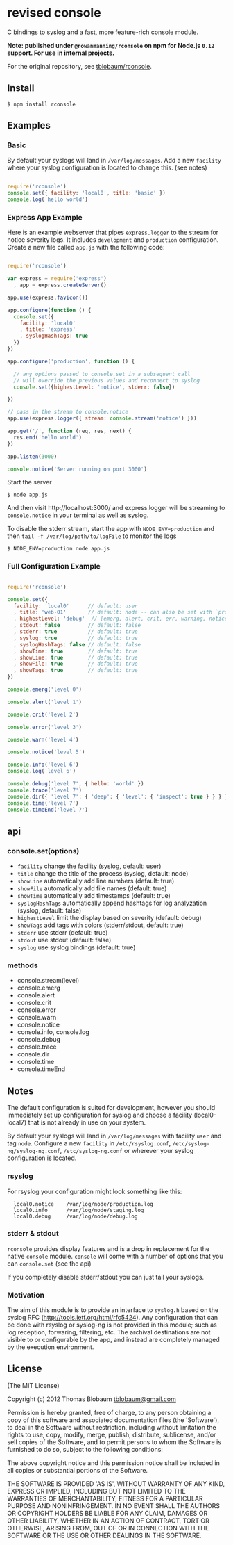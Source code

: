 
# revised console

C bindings to syslog and a fast, more feature-rich console module.

**Note: published under `@rowanmanning/rconsole` on npm for Node.js `0.12` support. For use in internal projects.**

For the original repository, see [tblobaum/rconsole](https://github.com/tblobaum/rconsole).

## Install

    $ npm install rconsole

## Examples

### Basic

By default your syslogs will land in `/var/log/messages`. Add a new `facility` where your syslog configuration is located to change this. (see notes)

```js

require('rconsole')
console.set({ facility: 'local0', title: 'basic' })
console.log('hello world')
```

### Express App Example

Here is an example webserver that pipes `express.logger` to the stream for notice severity logs. It includes `development` and `production` configuration. Create a new file called `app.js` with the following code:

```js

require('rconsole')

var express = require('express')
  , app = express.createServer()

app.use(express.favicon())

app.configure(function () {
  console.set({
    facility: 'local0'
    , title: 'express'
    , syslogHashTags: true
  })
})

app.configure('production', function () {

  // any options passed to console.set in a subsequent call
  // will override the previous values and reconnect to syslog
  console.set({highestLevel: 'notice', stderr: false})

})

// pass in the stream to console.notice
app.use(express.logger({ stream: console.stream('notice') })) 

app.get('/', function (req, res, next) {
  res.end('hello world')
})

app.listen(3000)

console.notice('Server running on port 3000')

```
Start the server

    $ node app.js

And then visit http://localhost:3000/ and express.logger will be streaming to `console.notice` in your terminal as well as syslog.

To disable the stderr stream, start the app with `NODE_ENV=production` and then `tail -f /var/log/path/to/logFile` to monitor the logs

    $ NODE_ENV=production node app.js

### Full Configuration Example

```js

require('rconsole')

console.set({
  facility: 'local0'      // default: user
  , title: 'web-01'       // default: node -- can also be set with `process.title`
  , highestLevel: 'debug'  // [emerg, alert, crit, err, warning, notice, info, debug]
  , stdout: false         // default: false
  , stderr: true          // default: true
  , syslog: true          // default: true
  , syslogHashTags: false // default: false
  , showTime: true        // default: true 
  , showLine: true        // default: true
  , showFile: true        // default: true
  , showTags: true        // default: true
})

console.emerg('level 0')

console.alert('level 1')

console.crit('level 2')

console.error('level 3')

console.warn('level 4')

console.notice('level 5')

console.info('level 6')
console.log('level 6')

console.debug('level 7', { hello: 'world' })
console.trace('level 7')
console.dir({ 'level 7': { 'deep': { 'level': { 'inspect': true } } } }, true, 5)
console.time('level 7')
console.timeEnd('level 7')

```

## api

### console.set(options)
* `facility` change the facility (syslog, default: user)
* `title` change the title of the process (syslog, default: node)
* `showLine` automatically add line numbers (default: true)
* `showFile` automatically add file names (default: true)
* `showTime` automatically add timestamps (default: true)
* `syslogHashTags` automatically append hashtags for log analyzation (syslog, default: false)
* `highestLevel` limit the display based on severity (default: debug)
* `showTags` add tags with colors (stderr/stdout, default: true)
* `stderr` use stderr (default: true) 
* `stdout` use stdout (default: false)
* `syslog` use syslog bindings (default: true)

### methods
* console.stream(level)
* console.emerg
* console.alert
* console.crit
* console.error
* console.warn
* console.notice
* console.info, console.log
* console.debug
* console.trace
* console.dir
* console.time
* console.timeEnd

## Notes

The default configuration is suited for development, however you should immediately set up configuration for syslog and choose a facility (local0-local7) that is not already in use on your system.

By default your syslogs will land in `/var/log/messages` with facility `user` and tag `node`. Configure a new `facility` in `/etc/rsyslog.conf`, `/etc/syslog-ng/syslog-ng.conf`, `/etc/syslog-ng.conf` or wherever your syslog configuration is located.

### rsyslog

For rsyslog your configuration might look something like this:

```
  local0.notice    /var/log/node/production.log
  local0.info      /var/log/node/staging.log
  local0.debug     /var/log/node/debug.log
```

### stderr & stdout
`rconsole` provides display features and is a drop in replacement for the native `console` module. `console` will come with a number of options that you can `console.set` (see the api)

If you completely disable stderr/stdout you can just tail your syslogs.

### Motivation

The aim of this module is to provide an interface to `syslog.h` based on the syslog RFC (http://tools.ietf.org/html/rfc5424). Any configuration that can be done with rsyslog or syslog-ng is not provided in this module; such as log reception, forwaring, filtering, etc. The archival destinations are not visible to or configurable by the app, and instead are completely managed by the execution environment.

## License

(The MIT License)

Copyright (c) 2012 Thomas Blobaum <tblobaum@gmail.com>

Permission is hereby granted, free of charge, to any person obtaining
a copy of this software and associated documentation files (the
'Software'), to deal in the Software without restriction, including
without limitation the rights to use, copy, modify, merge, publish,
distribute, sublicense, and/or sell copies of the Software, and to
permit persons to whom the Software is furnished to do so, subject to
the following conditions:

The above copyright notice and this permission notice shall be
included in all copies or substantial portions of the Software.

THE SOFTWARE IS PROVIDED 'AS IS', WITHOUT WARRANTY OF ANY KIND,
EXPRESS OR IMPLIED, INCLUDING BUT NOT LIMITED TO THE WARRANTIES OF
MERCHANTABILITY, FITNESS FOR A PARTICULAR PURPOSE AND NONINFRINGEMENT.
IN NO EVENT SHALL THE AUTHORS OR COPYRIGHT HOLDERS BE LIABLE FOR ANY
CLAIM, DAMAGES OR OTHER LIABILITY, WHETHER IN AN ACTION OF CONTRACT,
TORT OR OTHERWISE, ARISING FROM, OUT OF OR IN CONNECTION WITH THE
SOFTWARE OR THE USE OR OTHER DEALINGS IN THE SOFTWARE.

